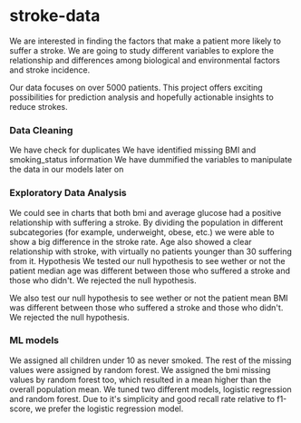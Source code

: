 # stroke-data
We are interested in finding the factors that make a patient more likely to suffer a stroke. We are going to study different variables to explore the relationship and differences among biological and environmental factors and stroke incidence.

Our data focuses on over 5000 patients. This project offers exciting possibilities for prediction analysis and hopefully actionable insights to reduce strokes.

### Data Cleaning
We have check for duplicates
We have identified missing BMI and smoking_status information
We have dummified the variables to manipulate the data in our models later on

### Exploratory Data Analysis
We could see in charts that both bmi and average glucose had a positive relationship with suffering a stroke.
By dividing the population in different subcategories (for example, underweight, obese, etc.) we were able to show a big difference in the stroke rate.
Age also showed a clear relationship with stroke, with virtually no patients younger than 30 suffering from it.
Hypothesis
We tested our null hypothesis to see wether or not the patient median age was different between those who suffered a stroke and those who didn't. We rejected the null hypothesis.

We also test our null hypothesis to see wether or not the patient mean BMI was different between those who suffered a stroke and those who didn't. We rejected the null hypothesis.

### ML models
We assigned all children under 10 as never smoked. The rest of the missing values were assigned by random forest.
We assigned the bmi missing values by random forest too, which resulted in a mean higher than the overall population mean.
We tuned two different models, logistic regression and random forest. Due to it's simplicity and good recall rate relative to f1-score, we prefer the logistic regression model.
